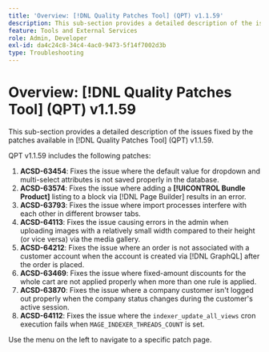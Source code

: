 ```yaml
---
title: 'Overview: [!DNL Quality Patches Tool] (QPT) v1.1.59'
description: This sub-section provides a detailed description of the issues fixed by the patches available in [!DNL Quality Patches Tool] (QPT) v1.1.59.
feature: Tools and External Services
role: Admin, Developer
exl-id: da4c24c8-34c4-4ac0-9473-5f14f7002d3b
type: Troubleshooting
---
```

# Overview: [!DNL Quality Patches Tool] (QPT) v1.1.59

This sub-section provides a detailed description of the issues fixed by the patches available in [!DNL Quality Patches Tool] (QPT) v1.1.59.

QPT v1.1.59 includes the following patches:

1. **ACSD-63454**: Fixes the issue where the default value for dropdown and multi-select attributes is not saved properly in the database.
1. **ACSD-63574**: Fixes the issue where adding a **[!UICONTROL Bundle Product]** listing to a block via [!DNL Page Builder] results in an error.
1. **ACSD-63793**: Fixes the issue where import processes interfere with each other in different browser tabs.
1. **ACSD-64113**: Fixes the issue causing errors in the admin when uploading images with a relatively small width compared to their height (or vice versa) via the media gallery.
1. **ACSD-64212**: Fixes the issue where an order is not associated with a customer account when the account is created via [!DNL GraphQL] after the order is placed.
1. **ACSD-63469**: Fixes the issue where fixed-amount discounts for the whole cart are not applied properly when more than one rule is applied.
1. **ACSD-63870**: Fixes the issue where a company customer isn't logged out properly when the company status changes during the customer's active session.
1. **ACSD-64112**: Fixes the issue where the `indexer_update_all_views` cron execution fails when `MAGE_INDEXER_THREADS_COUNT` is set.

Use the menu on the left to navigate to a specific patch page.
